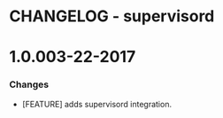 # CHANGELOG - supervisord

1.0.003-22-2017
==================

### Changes

* [FEATURE] adds supervisord integration.
